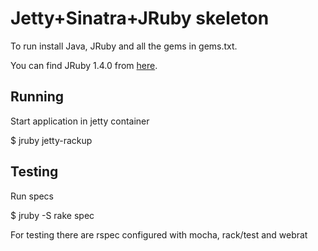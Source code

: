 Jetty+Sinatra+JRuby skeleton
============================

To run install Java, JRuby and all the gems in gems.txt.

You can find JRuby 1.4.0 from [here](http://jruby.kenai.com/downloads/1.4.0/jruby-bin-1.4.0.tar.gz).

Running
-------

Start application in jetty container 

  $ jruby jetty-rackup

Testing
-------

Run specs 

  $ jruby -S rake spec

For testing there are rspec configured with mocha, rack/test and webrat


